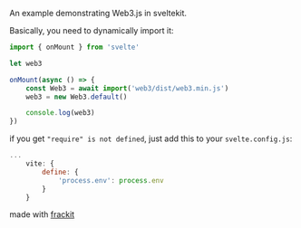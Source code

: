 An example demonstrating Web3.js in sveltekit.

Basically, you need to dynamically import it:

```js
import { onMount } from 'svelte'

let web3

onMount(async () => {
	const Web3 = await import('web3/dist/web3.min.js')
	web3 = new Web3.default()

	console.log(web3)
})
```

if you get `"require" is not defined`, just add this to your `svelte.config.js`:

```js
...
	vite: {
		define: {
			'process.env': process.env
		}
	}
```

made with [frackit](https://github.com/fractalhq/frackit)
